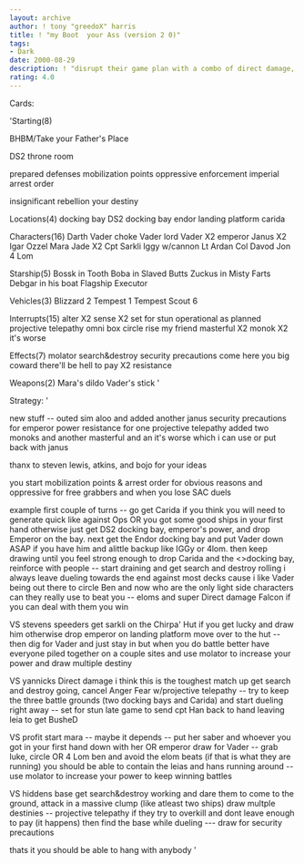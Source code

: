 ```yaml
---
layout: archive
author: ! tony "greedoX" harris
title: ! "my Boot  your Ass (version 2 0)"
tags:
- Dark
date: 2000-08-29
description: ! "disrupt their game plan with a combo of direct damage, drains, monoks, and dueling(late game usually)."
rating: 4.0
---
```

Cards: 

'Starting(8)

BHBM/Take your Father's Place

DS2 throne room

prepared defenses
mobilization points
oppressive enforcement
imperial arrest order

insignificant rebellion
your destiny

Locations(4)
 docking bay
DS2 docking bay
endor landing platform
carida

Characters(16)
Darth Vader
choke Vader
lord Vader X2
emperor
Janus X2
Igar
Ozzel
Mara Jade X2
Cpt Sarkli
Iggy w/cannon
Lt Ardan
Col Davod Jon
4 Lom

Starship(5)
Bossk in Tooth
Boba in Slaved Butts
Zuckus in Misty Farts
Debgar in his boat
Flagship Executor

Vehicles(3)
Blizzard 2
Tempest 1
Tempest Scout 6

Interrupts(15)
alter X2
sense X2
set for stun
operational as planned
projective telepathy
omni box
circle
rise my friend
masterful X2
monok X2
it's worse

Effects(7)
molator
search&destroy
security precautions
come here you big coward
there'll be hell to pay X2
resistance

Weapons(2)
Mara's dildo
Vader's stick	'

Strategy: '

new stuff --
outed sim aloo and added another janus
security precautions for emperor power
resistance for one projective telepathy
added two monoks and another masterful
and an it's worse
 which i can use or put back with janus

thanx to steven lewis, atkins, and bojo for your ideas

you start mobilization points & arrest order for obvious reasons and oppressive for free grabbers and when you lose SAC duels


example first couple of turns
-- go get Carida if you think you will need to generate quick like against Ops OR you got some good ships in your first hand otherwise just get DS2 docking bay, emperor's power, and drop Emperor on the bay.
next get the Endor docking bay and put Vader down ASAP if you have him and alittle backup like IGGy or 4lom. then keep drawing until you feel strong enough to drop Carida and the <>docking bay, reinforce with people -- start draining and get search and destroy rolling
i always leave dueling towards the end against most decks cause i like Vader being out there to circle Ben and now who are the only light side characters can they really use to beat you
-- eloms and super Direct damage Falcon
if you can deal with them you win

VS stevens speeders
get sarkli on the Chirpa' Hut if you get lucky and draw him otherwise drop emperor on landing platform move over to the hut -- then dig for Vader and just stay in but when you do battle better have everyone piled together on a couple sites and use molator to increase your power and draw multiple destiny

VS yannicks Direct damage
i think this is the toughest match up
get search and destroy going, cancel Anger Fear w/projective telepathy -- try to keep the three battle grounds (two docking bays and Carida) and start dueling right away -- set for stun late game to send cpt Han back to hand leaving leia to get BusheD

VS profit
start mara -- maybe it depends -- put her saber and whoever you got in your first hand down with her OR emperor draw for Vader -- grab luke, circle OR 4 Lom ben and avoid the elom beats (if that is what they are running) you should be able to contain the leias and hans running around -- use molator to increase your power to keep winning battles

VS hiddens base
get search&destroy working and dare them to come to the ground, attack in a massive clump (like atleast two ships) draw multple destinies -- projective telepathy if they try to overkill and dont leave enough to pay (it happens) then find the base while dueling --- draw for security precautions

thats it you should be able to hang with anybody
'
